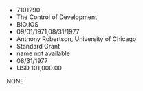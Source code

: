 * 7101290
* The Control of Development
* BIO,IOS
* 09/01/1971,08/31/1977
* Anthony Robertson, University of Chicago
* Standard Grant
*   name not available
* 08/31/1977
* USD 101,000.00

NONE